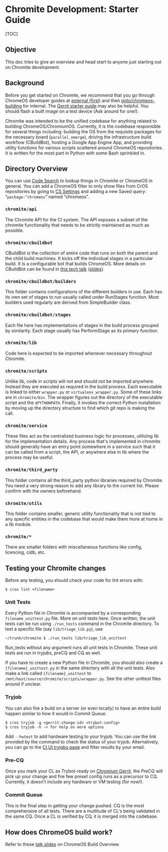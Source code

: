 # Chromite Development: Starter Guide

[TOC]

## Objective
This doc tries to give an overview and head start to anyone just starting out on Chromite development.

## Background
Before you get started on Chromite, we recommend that you go through ChromeOS developer guides at [external (first)](https://chromium.googlesource.com/chromiumos/docs/+/master/developer_guide.md) and then [goto/chromeos-building](http://goto/chromeos-building) for internal. The [Gerrit starter guide](https://sites.google.com/a/google.com/android/development/repo-gerrit-git-workflow) may also be helpful. You should flash a built image on a test device (Ask around for one!).

Chromite was intended to be the unified codebase for anything related to building ChromeOS/ChromiumOS. Currently, it is the codebase responsible for several things including:  building the OS from the requisite packages for the necessary board (`parallel_emerge`), driving the infrastructure build workflow (CBuildBot), hosting a Google App Engine App, and providing utility functions for various scripts scattered around ChromeOS repositories. It is written for the most part in Python with some Bash sprinkled in.

## Directory Overview
You can use [Code Search](https://cs.corp.google.com/) to lookup things in Chromite or ChromeOS in general. You can add a ChromeOS filter to only show files from CrOS repositories by going to [CS Settings](https://cs.corp.google.com/settings/) and adding a new Saved query: “`package:^chromeos`” named “chromeos”.

### `chromite/api`
The Chromite API for the CI system. The API exposes a subset of the chromite functionality that needs to be strictly maintained as much as possible.

### `chromite/cbuildbot`
CBuildBot is the collection of entire code that runs on both the parent and the child build machines. It kicks off the individual stages in a particular build. It is a configurable bot that builds ChromeOS. More details on CBuildBot can be found in [this tech talk](https://drive.google.com/a/google.com/file/d/0BwPS_JpKyELWR2k0Z3JSWUhPSEE/view) ([slides](https://docs.google.com/presentation/d/1nUZFCAADgPp48SmrAFZVV_ngR27BdhKjL32nyu_hbOo/edit#slide=id.i0)).

### `chromite/cbuildbot/builders`
This folder contains configurations of the different builders in use. Each has its own set of stages to run usually called under RunStages function. Most builders used regularly are derived from SimpleBuilder class.

### `chromite/cbuildbot/stages`
Each file here has implementations of stages in the build process grouped by similarity. Each stage usually has PerformStage as its primary function.

### `chromite/lib`
Code here is expected to be imported whenever necessary throughout Chromite.

### `chromite/scripts`
Unlike lib, code in scripts will not and should not be imported anywhere. Instead they are executed as required in the build process. Each executable is linked to either `wrapper.py` or `virtualenv_wrapper.py`. Some of these links are in `chromite/bin`. The wrapper figures out the directory of the executable script and the `$PYTHONPATH`. Finally, it invokes the correct Python installation by moving up the directory structure to find which git repo is making the call.

### `chromite/service`
These files act as the centralized business logic for processes, utilizing lib for the implementation details. Any process that's implemented in chromite should generally have an entry point somewhere in a service such that it can be called from a script, the API, or anywhere else in lib where the process may be useful.

### `chromite/third_party`
This folder contains all the third_party python libraries required by Chromite. You need a very strong reason to add any library to the current list. Please confirm with the owners beforehand.

### `chromite/utils`
This folder contains smaller, generic utility functionality that is not tied to any specific entities in the codebase that would make them more at home in a lib module.

### `chromite/*`
There are smaller folders with miscellaneous functions like config, licencing, cidb, etc.

## Testing your Chromite changes
Before any testing, you should check your code for lint errors with:

```shell
$ cros lint <filename>
```

### Unit Tests
Every Python file in Chromite is accompanied by a corresponding `filename_unittest.py` file. More on unit tests here. Once written, the unit tests can be run using `./run_tests` command in the Chromite directory. To test a specific file (say `lib/triage_lib.py`), use

```shell
~/trunk/chromite $ ./run_tests lib/triage_lib_unittest
```

Run_tests without any argument runs all unit tests in Chromite. These unit tests are run in tryjobs, preCQ and CQ as well.

If you have to create a new Python file in Chromite, you should also create a `{filename}_unittest.py` in the same directory with all the unit tests. Also make a link called `{filename}_unittest` to `/mnt/host/source/chromite/scripts/wrapper.py`. See the other unittest files around if unclear.

### Tryjob
You can also fire a build on a server (or even locally) to have an entire build happen similar to how it would in Commit Queue.

```shell
$ cros tryjob -g <gerrit-change-id> <trybot-config>
$ cros tryjob -h -> for help on more options
```

Add `--hwtest` to add hardware testing to your tryjob. You can use the link provided by the command to check the status of your tryjob. Alternatively, you can go to the [CI UI tryjobs page](https://cros-goldeneye.corp.google.com/chromeos/legoland/builderSummary?buildConfig&builderGroups=tryjob&email) and filter results by your email.

### Pre-CQ
Once you mark your CL as Trybot-ready on [Chromium Gerrit](https://chromium-review.googlesource.com), the PreCQ will pick up your change and fire few preset config runs as a precursor to CQ. Currently, it doesn’t include any hardware or VM testing (for now!).

### Commit Queue
This is the final step in getting your change pushed. CQ is the most comprehensive of all tests. There are a multitude of CL's being validated in the same CQ. Once a CL is verified by CQ, it is merged into the codebase.

## How does ChromeOS build work?
Refer to these [talk slides](https://docs.google.com/presentation/d/1q8POSy8-LgqVvZu37KeXdd2-6F_4CpnfPzqu1fDlnW4) on ChromeOS Build Overview.
